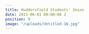 ```yaml
---
title: Huddersfield Students' Union
date: 2015-06-01 00:00:00 Z
position: 9
image: "/uploads/Untitled-16.jpg"
---
```


